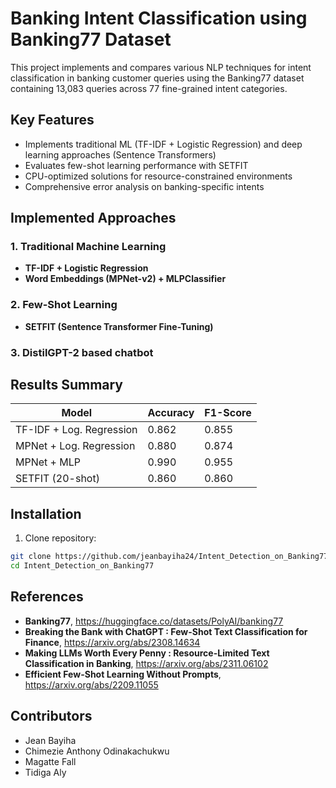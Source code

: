 # Banking Intent Classification using Banking77 Dataset

This project implements and compares various NLP techniques for intent classification in banking customer queries using the Banking77 dataset containing 13,083 queries across 77 fine-grained intent categories.

## Key Features

- Implements traditional ML (TF-IDF + Logistic Regression) and deep learning approaches (Sentence Transformers)
- Evaluates few-shot learning performance with SETFIT
- CPU-optimized solutions for resource-constrained environments
- Comprehensive error analysis on banking-specific intents

## Implemented Approaches

### 1. Traditional Machine Learning
- **TF-IDF + Logistic Regression**
- **Word Embeddings (MPNet-v2) + MLPClassifier**

### 2. Few-Shot Learning
- **SETFIT (Sentence Transformer Fine-Tuning)**
  
### 3. DistilGPT-2 based chatbot

## Results Summary

| Model                      | Accuracy | F1-Score |
|----------------------------|----------|----------|
| TF-IDF + Log. Regression   | 0.862    | 0.855    |
| MPNet + Log. Regression    | 0.880     | 0.874    |
| MPNet + MLP                | 0.990    | 0.955    |
| SETFIT (20-shot)           | 0.860    | 0.860    | Generallize better than all the other models

## Installation

1. Clone repository:
```bash
git clone https://github.com/jeanbayiha24/Intent_Detection_on_Banking77.git
cd Intent_Detection_on_Banking77
```

## References
- **Banking77**, https://huggingface.co/datasets/PolyAI/banking77
- **Breaking the Bank with ChatGPT : Few-Shot Text Classification for Finance**, https://arxiv.org/abs/2308.14634
- **Making LLMs Worth Every Penny : Resource-Limited Text Classification in
Banking**, https://arxiv.org/abs/2311.06102
- **Efficient Few-Shot Learning Without Prompts**, https://arxiv.org/abs/2209.11055

## Contributors
- Jean Bayiha
- Chimezie Anthony Odinakachukwu
- Magatte Fall
- Tidiga Aly
